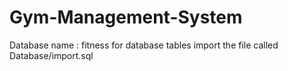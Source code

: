 # Gym-Management-System

Database name : fitness
for database tables import the file called Database/import.sql
